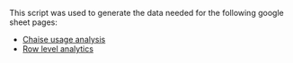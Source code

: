 This script was used to generate the data needed for the following google sheet pages:

- [Chaise usage analysis](https://docs.google.com/spreadsheets/d/1IaAcB2YbEbxEOdDFTtKbth0MHSzbYbvroVukZ_broug)
- [Row level analytics](https://docs.google.com/spreadsheets/d/1yNDajvFUS4mFgXkgHrNmgl-IJIpe40rRqa93WaWG1Yg)
